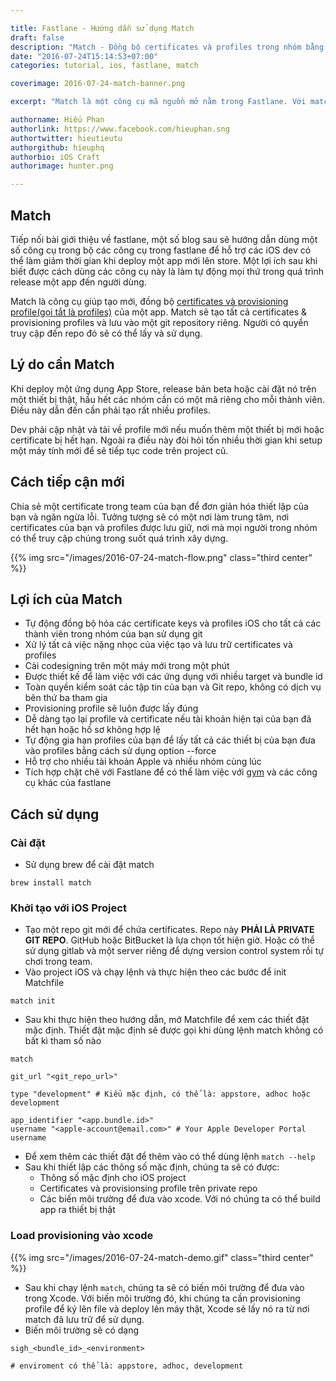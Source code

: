 ```yaml
---

title: Fastlane - Hướng dẫn sử dụng Match
draft: false
description: "Match - Đồng bộ certificates và profiles trong nhóm bằng git"
date: "2016-07-24T15:14:53+07:00"
categories: tutorial, ios, fastlane, match

coverimage: 2016-07-24-match-banner.png

excerpt: "Match là một công cụ mã nguồn mở nằm trong Fastlane. Với match iOS dev có thể quản lý và chia sẻ certificate và profile giữa các thành viên trong team thông qua một git repository."

authorname: Hiếu Phan
authorlink: https://www.facebook.com/hieuphan.sng
authortwitter: hieutieutu
authorgithub: hieuphq
authorbio: iOS Craft
authorimage: hunter.png

---
```


## Match

Tiếp nối bài giới thiệu về fastlane, một số blog sau sẽ hướng dẫn dùng một số công cụ trong bộ các công cụ trong fastlane để hỗ trợ các iOS dev có thể làm giảm thời gian khi deploy một app mới lên store. Một lợi ích sau khi biết được cách dùng các công cụ này là làm tự động mọi thứ trong quá trình release một app đến người dùng.

Match là công cụ giúp tạo mới, đồng bộ [certificates và provisioning profile(gọi tắt là profiles)](https://developer.apple.com/support/certificates/) của một app. Match sẽ tạo tất cả certificates & provisioning profiles và lưu vào một git repository riêng. Người có quyền truy cập đến repo đó sẽ có thể lấy và sử dụng.

## Lý do cần Match

Khi deploy một ứng dụng App Store, release bản beta hoặc cài đặt nó trên một thiết bị thật, hầu hết các nhóm cần có một mã riêng cho mỗi thành viên. Điều này dẫn đến cần phải tạo rất nhiều profiles.

Dev phải cập nhật và tải về profile mới nếu muốn thêm một thiết bị mới hoặc certificate bị hết hạn. Ngoài ra điều này đòi hỏi tốn nhiều thời gian khi setup một máy tính mới để sẽ tiếp tục code trên project cũ.

## Cách tiếp cận mới 

Chia sẻ một certificate trong team của bạn để đơn giản hóa thiết lập của bạn và ngăn ngừa lỗi. Tưởng tượng sẽ có một nơi làm trung tâm, nơi certificates của bạn và profiles được lưu giữ, nơi mà mọi người trong nhóm có thể truy cập chúng trong suốt quá trình xây dựng.

{{% img src="/images/2016-07-24-match-flow.png" class="third center" %}}

## Lợi ích của Match

- Tự động đồng bộ hóa các certificate keys và profiles iOS cho tất cả các thành viên trong nhóm của bạn sử dụng git
- Xử lý tất cả việc nặng nhọc của việc tạo và lưu trữ certificates và profiles
- Cài codesigning trên một máy mới trong một phút
- Được thiết kế để làm việc với các ứng dụng với nhiều target và bundle id
- Toàn quyền kiểm soát các tập tin của bạn và Git repo, không có dịch vụ bên thứ ba tham gia
- Provisioning profile sẽ luôn được lấy đúng
- Dễ dàng tạo lại profile và certificate nếu tài khoản hiện tại của bạn đã hết hạn hoặc hồ sơ không hợp lệ
- Tự động gia hạn profiles của bạn để lấy  tất cả các thiết bị của bạn đưa vào profiles bằng cách sử dụng option --force
- Hỗ trợ cho nhiều tài khoản Apple và nhiều nhóm cùng lúc
- Tích hợp chặt chẽ với Fastlane để có thể làm việc với [gym](https://github.com/fastlane/fastlane/tree/master/gym) và các công cụ khác của fastlane

## Cách sử dụng

### Cài đặt

- Sử dụng brew để cài đặt match

```
brew install match
```

### Khởi tạo với iOS Project

- Tạo một repo git mới để chứa certificates. Repo này **PHẢI LÀ PRIVATE GIT REPO**. GitHub hoặc BitBucket là lựa chọn tốt hiện giờ. Hoặc có thể sử dụng gitlab và một server riêng để dựng version control system rồi tự chơi trong team.
- Vào project iOS và chạy lệnh và thực hiện theo các bước để init Matchfile

```
match init
```

- Sau khi thực hiện theo hướng dẫn, mở Matchfile để xem các thiết đặt mặc định. Thiết đặt mặc định sẽ được gọi khi dùng lệnh match không có bất kì tham số nào

```
match
```

```
git_url "<git_repo_url>"

type "development" # Kiểu mặc định, có thể là: appstore, adhoc hoặc development

app_identifier "<app.bundle.id>" 
username "<apple-account@email.com>" # Your Apple Developer Portal username
```

- Để xem thêm các thiết đặt để thêm vào có thể dùng lệnh
``match --help``
- Sau khi thiết lập các thông số mặc định, chúng ta sẽ có được:
    + Thông số mặc định cho iOS project
    + Certificates và provisionsing profile trên private repo
    + Các biến môi trường để đưa vào xcode. Với nó chúng ta có thể build app ra thiết bị thật

### Load provisioning vào xcode
{{% img src="/images/2016-07-24-match-demo.gif" class="third center" %}}

- Sau khi chạy lệnh ``match``, chúng ta sẽ có biến môi trường để đưa vào trong Xcode. Với biến môi trường đó, khi chúng ta cần provisioning profile để ký lên file và deploy lên máy thật, Xcode sẽ lấy nó ra từ nơi match đã lưu trữ để sử dụng.
- Biến môi trường sẽ có dạng

```
sigh_<bundle_id>_<environment> 

# enviroment có thể là: appstore, adhoc, development
```